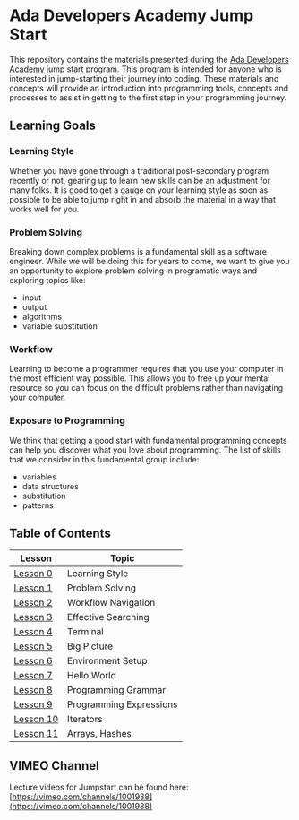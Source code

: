 # Ada Developers Academy Jump Start

This repository contains the materials presented during the [Ada Developers Academy](adadevelopersacademy.org) jump start program. This program is intended for anyone who is interested in jump-starting their journey into coding. These materials and concepts will provide an introduction into programming tools, concepts and processes to assist in getting to the first step in your programming journey.

## Learning Goals

### Learning Style 
Whether you have gone through a traditional post-secondary program recently or not, gearing up to learn new skills can be an adjustment for many folks. It is good to get a gauge on your learning style as soon as possible to be able to jump right in and absorb the material in a way that works well for you.

### Problem Solving 
Breaking down complex problems is a fundamental skill as a software engineer. While we will be doing this for years to come, we want to give you an opportunity to explore problem solving in programatic ways and exploring topics like:
- input
- output
- algorithms
- variable substitution

### Workflow
Learning to become a programmer requires that you use your computer in the most efficient way possible. This allows you to free up your mental resource so you can focus on the difficult problems rather than navigating your computer.

### Exposure to Programming
We think that getting a good start with fundamental programming concepts can help you discover what you love about programming. The list of skills that we consider in this fundamental group include:

- variables
- data structures
- substitution
- patterns

## Table of Contents

| Lesson                | Topic
|--------------------|-----------------------------------------
| [Lesson 0](jumpstart-lessons/learning-style/)  | Learning Style
| [Lesson 1](jumpstart-lessons/problem-solving/)  | Problem Solving
| [Lesson 2](jumpstart-lessons/workflow/)  | Workflow Navigation
| [Lesson 3](jumpstart-lessons/effective-searching/)  | Effective Searching
| [Lesson 4](jumpstart-lessons/terminal/)  | Terminal
| [Lesson 5](jumpstart-lessons/big-picture/)  | Big Picture
| [Lesson 6](jumpstart-lessons/environment-setup/)  | Environment Setup
| [Lesson 7](jumpstart-lessons/hello-world/)  | Hello World
| [Lesson 8](jumpstart-lessons/programming-grammar/)  | Programming Grammar 
| [Lesson 9](jumpstart-lessons/programming-expressions/)  | Programming Expressions
| [Lesson 10](jumpstart-lessons/iterators/)  | Iterators
| [Lesson 11](jumpstart-lessons/basic-data-structs/)  | Arrays, Hashes

## VIMEO Channel
Lecture videos for Jumpstart can be found here: [https://vimeo.com/channels/1001988](https://vimeo.com/channels/1001988)
